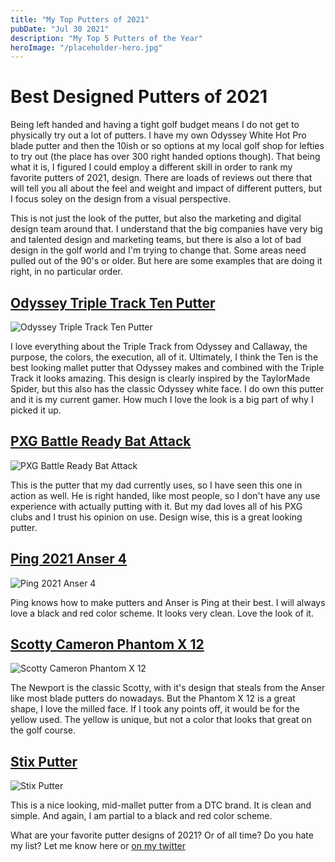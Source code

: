 ```yaml
---
title: "My Top Putters of 2021"
pubDate: "Jul 30 2021"
description: "My Top 5 Putters of the Year"
heroImage: "/placeholder-hero.jpg"
---
```


# Best Designed Putters of 2021

Being left handed and having a tight golf budget means I do not get to physically try out a lot of putters. I have my own Odyssey White Hot Pro blade putter and then the 10ish or so options at my local golf shop for lefties to try out (the place has over 300 right handed options though). That being what it is, I figured I could employ a different skill in order to rank my favorite putters of 2021, design. There are loads of reviews out there that will tell you all about the feel and weight and impact of different putters, but I focus soley on the design from a visual perspective.

This is not just the look of the putter, but also the marketing and digital design team around that. I understand that the big companies have very big and talented design and marketing teams, but there is also a lot of bad design in the golf world and I'm trying to change that. Some areas need pulled out of the 90's or older. But here are some examples that are doing it right, in no particular order.

## [Odyssey Triple Track Ten Putter](https://www.odysseygolf.com/triple-track/putters-2020-triple-track-ten.html)

![Odyssey Triple Track Ten Putter](/blog-images/golf/2021-putters/ody-triple-track.png)

I love everything about the Triple Track from Odyssey and Callaway, the purpose, the colors, the execution, all of it. Ultimately, I think the Ten is the best looking mallet putter that Odyssey makes and combined with the Triple Track it looks amazing. This design is clearly inspired by the TaylorMade Spider, but this also has the classic Odyssey white face. I do own this putter and it is my current gamer. How much I love the look is a big part of why I picked it up.

## [PXG Battle Ready Bat Attack](https://www.pxg.com/en-us/clubs/putters/battle-ready-bat-attack)

![PXG Battle Ready Bat Attack](/blog-images/golf/2021-putters/PXG-Bat-Attack.png)

This is the putter that my dad currently uses, so I have seen this one in action as well. He is right handed, like most people, so I don't have any use experience with actually putting with it. But my dad loves all of his PXG clubs and I trust his opinion on use. Design wise, this is a great looking putter.

## [Ping 2021 Anser 4](https://ping.com/en-us/clubs/putters/ping-2021)

![Ping 2021 Anser 4](/blog-images/golf/2021-putters/ping-2021-A4.png)

Ping knows how to make putters and Anser is Ping at their best. I will always love a black and red color scheme. It looks very clean. Love the look of it.

## [Scotty Cameron Phantom X 12](https://www.scottycameron.com/putters/phantom-x/phantom-x-12/)

![Scotty Cameron Phantom X 12](/blog-images/golf/2021-putters/sc-phantom-x-12.png)

The Newport is the classic Scotty, with it's design that steals from the Anser like most blade putters do nowadays. But the Phantom X 12 is a great shape, I love the milled face. If I took any points off, it would be for the yellow used. The yellow is unique, but not a color that looks that great on the golf course.

## [Stix Putter](https://stix.golf/products/putter)

![Stix Putter](/blog-images/golf/2021-putters/stix.png)

This is a nice looking, mid-mallet putter from a DTC brand. It is clean and simple. And again, I am partial to a black and red color scheme.

What are your favorite putter designs of 2021? Or of all time? Do you hate my list? Let me know here or [on my twitter](https://twitter.com/thejayhaykid)
